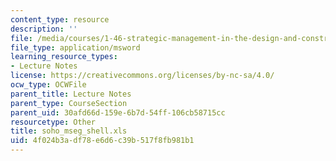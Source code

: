 ```yaml
---
content_type: resource
description: ''
file: /media/courses/1-46-strategic-management-in-the-design-and-construction-value-chain-fall-2003/4f024b3adf78e6d6c39b517f8fb981b1_soho_mseg_shell.xls
file_type: application/msword
learning_resource_types:
- Lecture Notes
license: https://creativecommons.org/licenses/by-nc-sa/4.0/
ocw_type: OCWFile
parent_title: Lecture Notes
parent_type: CourseSection
parent_uid: 30afd66d-159e-6b7d-54ff-106cb58715cc
resourcetype: Other
title: soho_mseg_shell.xls
uid: 4f024b3a-df78-e6d6-c39b-517f8fb981b1
---
```

